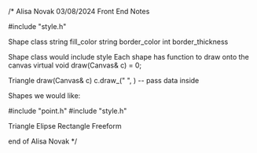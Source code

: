 
/* Alisa Novak 03/08/2024 
Front End Notes 


#include "style.h"

Shape class 
    string fill_color
    string border_color
    int border_thickness

Shape class would include style
Each shape has function to draw onto the canvas
    virtual void draw(Canvas& c) = 0; 

Triangle 
    draw(Canvas& c)
        c.draw_(" ", ) -- pass data inside

Shapes we would like: 

#include "point.h"
#include "style.h"

Triangle
Elipse
Rectangle 
Freeform

end of Alisa Novak */
